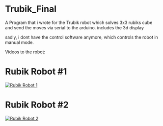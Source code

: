# Trubik_Final

A Program that i wrote for the Trubik robot which solves 3x3 rubiks cube and send the moves via serial to the arduino.
includes the 3d display

sadly, i dont have the control software anymore, which controls the robot in manual mode.

Videos to the robot:
# Rubik Robot #1
[![Rubik Robot 1](https://img.youtube.com/vi/uSvOzmWd49k/0.jpg)](https://www.youtube.com/watch?v=uSvOzmWd49k)

# Rubik Robot #2
[![Rubik Robot 2](https://img.youtube.com/vi/edRCFcC32eg/0.jpg)](https://www.youtube.com/watch?v=edRCFcC32eg)

